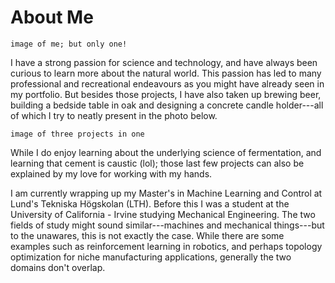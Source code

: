 # About Me

`image of me; but only one!`

I have a strong passion for science and technology, and have always been curious to learn more about the natural world. This passion has led to many professional and recreational endeavours as you might have already seen in my portfolio. But besides those projects, I have also taken up brewing beer, building a bedside table in oak and designing a concrete candle holder---all of which I try to neatly present in the photo below. 

`image of three projects in one`

While I do enjoy learning about the underlying science of fermentation, and learning that cement is caustic (lol); those last few projects can also be explained by my love for working with my hands. 

I am currently wrapping up my Master's in Machine Learning and Control at Lund's Tekniska Högskolan (LTH). Before this I was a student at the University of California - Irvine studying Mechanical Engineering. The two fields of study might sound similar---machines and mechanical things---but to the unawares, this is not exactly the case. While there are some examples such as reinforcement learning in robotics, and perhaps topology optimization for niche manufacturing applications, generally the two domains don't overlap. 